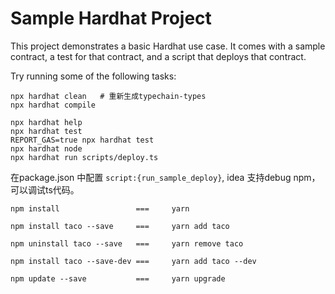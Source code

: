# Sample Hardhat Project

This project demonstrates a basic Hardhat use case. It comes with a sample contract, a test for that contract, and a script that deploys that contract.

Try running some of the following tasks:

```shell
npx hardhat clean   # 重新生成typechain-types
npx hardhat compile
```

```shell
npx hardhat help
npx hardhat test
REPORT_GAS=true npx hardhat test
npx hardhat node
npx hardhat run scripts/deploy.ts
```
在package.json 中配置 `script:{run_sample_deploy}`, idea 支持debug npm，可以调试ts代码。

```
npm install                 ===     yarn

npm install taco --save     ===     yarn add taco

npm uninstall taco --save   ===     yarn remove taco

npm install taco --save-dev ===     yarn add taco --dev

npm update --save           ===     yarn upgrade
```





